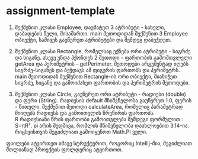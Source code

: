 # assignment-template

1. შექმენით კლასი Employee, დაუმატეთ 3 ატრიბუტი - სახელი, დაბადების წელი, მისამართი.
main მეთოდიდან შექმენით 3 Employee ობიექტი, სამივეს გაუწერეთ ატრიბუტები და შემდეგ დაბეჭდეთ.

2. შექმენით კლასი Rectangle, რომელსაც ექნება ორი ატრიბუტი - სიგრძე და სიგანე.
ასევე უნდა ჰქონდეს 2 მეთოდი - ფართობის გამომთვლელი getArea და პერიმეტრის - getPerimeter.
მეთოდები არგუმენტად იღებს სიგრძე-სიგანეს და ბეჭდავს ამ ფიგურის ფართობს და პერიმეტრს.
main მეთოდიდან შექმენით Rectangle-ის ორი ობიექტი, მიანიჭეთ სიგრძე, სიგანე და გამოიძახეთ ფართობის და პერიმეტრის მეთოდები.


3. შექმენით კლასი Circle, გაუწერეთ ორი ატრიბუტი - რადიუსი (double) და ფერი (String). 
რადიუსის default მნიშვნელობა გაუწერეთ 1.0, ფერის - წითელი.
შექმენით მეთოდი calculateArea,  რომელიც პარამეტრად მიიღებს რადიუსს და გამოითვლის წრეწირის ფართობს.  
R რადიუსიანი წრის ფართობი გამოითვლება შემდეგი ფორმულით :  S=πR².
pi არის მუდმივა, რომლის მნიშვნელობა დაახლოებით 3.14-ია. რიცხვისთვის შეგიძლიათ გამოიყენოთ Math.PI ველი.

ფაილები ატვირთეთ იმავე სტრუქტურით, როგორიც Intellij-შია, შეგიძლიათ მთლიანად პროექტის ფოლდერიც ატვირთოთ.



 
